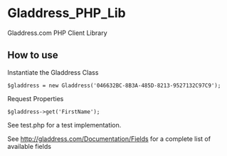 Gladdress_PHP_Lib
=================

Gladdress.com PHP Client Library

How to use
----------

Instantiate the Gladdress Class

```
$gladdress = new Gladdress('046632BC-8B3A-485D-8213-9527132C97C9');
```

Request Properties

```
$gladdress->get('FirstName');
```

See test.php for a test implementation.

See http://gladdress.com/Documentation/Fields for a complete list of available fields
